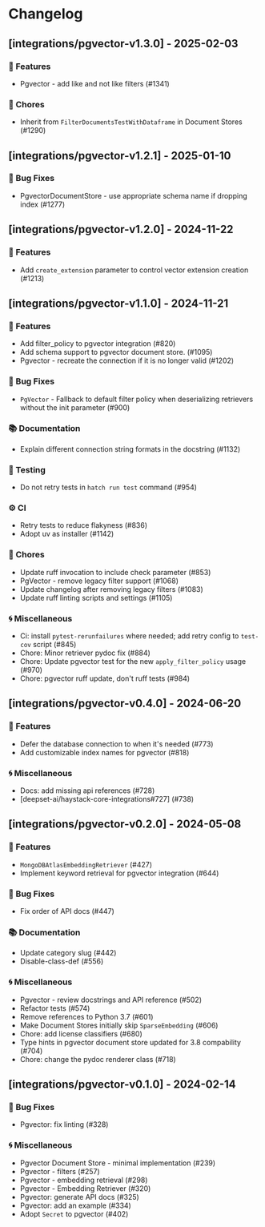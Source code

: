 # Changelog

## [integrations/pgvector-v1.3.0] - 2025-02-03

### 🚀 Features

- Pgvector - add like and not like filters (#1341)

### 🧹 Chores

- Inherit from `FilterDocumentsTestWithDataframe` in Document Stores (#1290)


## [integrations/pgvector-v1.2.1] - 2025-01-10

### 🐛 Bug Fixes

- PgvectorDocumentStore - use appropriate schema name if dropping index (#1277)


## [integrations/pgvector-v1.2.0] - 2024-11-22

### 🚀 Features

- Add `create_extension` parameter to control vector extension creation (#1213)


## [integrations/pgvector-v1.1.0] - 2024-11-21

### 🚀 Features

- Add filter_policy to pgvector integration (#820)
- Add schema support to pgvector document store. (#1095)
- Pgvector - recreate the connection if it is no longer valid (#1202)

### 🐛 Bug Fixes

- `PgVector` - Fallback to default filter policy when deserializing retrievers without the init parameter (#900)

### 📚 Documentation

- Explain different connection string formats in the docstring (#1132)

### 🧪 Testing

- Do not retry tests in `hatch run test` command (#954)

### ⚙️ CI

- Retry tests to reduce flakyness (#836)
- Adopt uv as installer (#1142)

### 🧹 Chores

- Update ruff invocation to include check parameter (#853)
- PgVector - remove legacy filter support (#1068)
- Update changelog after removing legacy filters (#1083)
- Update ruff linting scripts and settings (#1105)

### 🌀 Miscellaneous

- Ci: install `pytest-rerunfailures` where needed; add retry config to `test-cov` script (#845)
- Chore: Minor retriever pydoc fix (#884)
- Chore: Update pgvector test for the new `apply_filter_policy` usage (#970)
- Chore: pgvector ruff update, don't ruff tests (#984)

## [integrations/pgvector-v0.4.0] - 2024-06-20

### 🚀 Features

- Defer the database connection to when it's needed (#773)
- Add customizable index names for pgvector (#818)

### 🌀 Miscellaneous

- Docs: add missing api references (#728)
- [deepset-ai/haystack-core-integrations#727] (#738)

## [integrations/pgvector-v0.2.0] - 2024-05-08

### 🚀 Features

- `MongoDBAtlasEmbeddingRetriever` (#427)
- Implement keyword retrieval for pgvector integration (#644)

### 🐛 Bug Fixes

- Fix order of API docs (#447)

### 📚 Documentation

- Update category slug (#442)
- Disable-class-def (#556)

### 🌀 Miscellaneous

- Pgvector - review docstrings and API reference (#502)
- Refactor tests (#574)
- Remove references to Python 3.7 (#601)
- Make Document Stores initially skip `SparseEmbedding` (#606)
- Chore: add license classifiers (#680)
- Type hints in pgvector document store updated for 3.8 compability (#704)
- Chore: change the pydoc renderer class (#718)

## [integrations/pgvector-v0.1.0] - 2024-02-14

### 🐛 Bug Fixes

- Pgvector: fix linting (#328)

### 🌀 Miscellaneous

- Pgvector Document Store - minimal implementation (#239)
- Pgvector - filters (#257)
- Pgvector - embedding retrieval (#298)
- Pgvector - Embedding Retriever (#320)
- Pgvector: generate API docs (#325)
- Pgvector: add an example (#334)
- Adopt `Secret` to pgvector (#402)

<!-- generated by git-cliff -->
